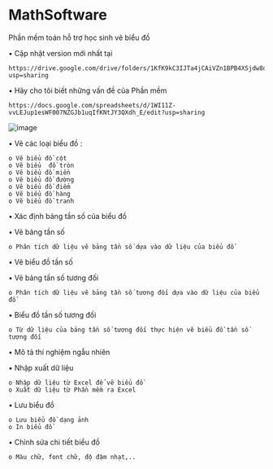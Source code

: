 # MathSoftware
Phần mềm toán hỗ trợ học sinh vẽ biểu đồ

•	Cập nhật version mới nhất tại

    https://drive.google.com/drive/folders/1KfK9kC3IJTa4jCAiVZn1BPB4XSjdw8dq?usp=sharing

•	Hãy cho tôi biết những vấn đề của Phần mềm 

    https://docs.google.com/spreadsheets/d/1WI11Z-vvLEJup1esWF007NZGJb1uqIfKNtJY3QXdh_E/edit?usp=sharing

![image](https://user-images.githubusercontent.com/65003197/170765516-5b42fd53-6a33-41bd-ba4f-3f3fb1b4897b.png)

•	Vẽ các loại biểu đồ :

    o Vẽ biểu đồ cột
    o Vẽ biểu  đồ tròn
    o Vẽ biểu đồ miền
    o Vẽ biểu đồ đường 
    o Vẽ biểu đồ điểm
    o Vẽ biểu đồ hàng
    o Vẽ biểu đồ tranh
	
•	Xác định bảng tần số của biểu đồ

•	Vẽ bảng tần số

    o Phân tích dữ liệu vẽ bảng tần số dựa vào dữ liệu của biểu đồ
	
•	Vẽ biểu đồ tần số

•	Vẻ bảng tần số tương đối

    o Phân tích dữ liệu vẽ bảng tần số tương đối dựa vào dữ liệu của biểu đồ
	
•	Biểu đồ tần số tương đối

    o Từ dữ liệu của bảng tần số tương đối thực hiện vẽ biểu đồ tần số tương đối
	
•	Mô tả thí nghiệm ngẫu nhiên

•	Nhập xuất dữ liệu

    o Nhập dữ liệu từ Excel để vẽ biểu đồ
    o Xuất dữ liệu từ Phần mềm ra Excel 
	
•	Lưu biểu đồ

    o Lưu biểu đồ dạng ảnh
    o In biểu đồ
	
•	Chỉnh sửa chi tiết biểu đồ

    o Màu chữ, font chữ, độ đậm nhạt,..
